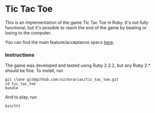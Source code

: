 Tic Tac Toe
===========================

This is an implementation of the game Tic Tac Toe in Ruby. It's not fully functional, but it's possible to reach the end of the game by beating or losing to the computer.

You can find the main feature/acceptance specs [here](https://github.com/victorarias/tic_tac_toe/blob/master/spec/features/tic_tac_toe_game_spec.rb).

### Instructions

The game was developed and tested using Ruby 2.2.2, but any Ruby 2.\* should be fine. To install, run
```
git clone git@github.com:victorarias/tic_tac_toe.git
cd tic_tac_toe
bundle
```

And to play, run

```
bin/ttt
```
